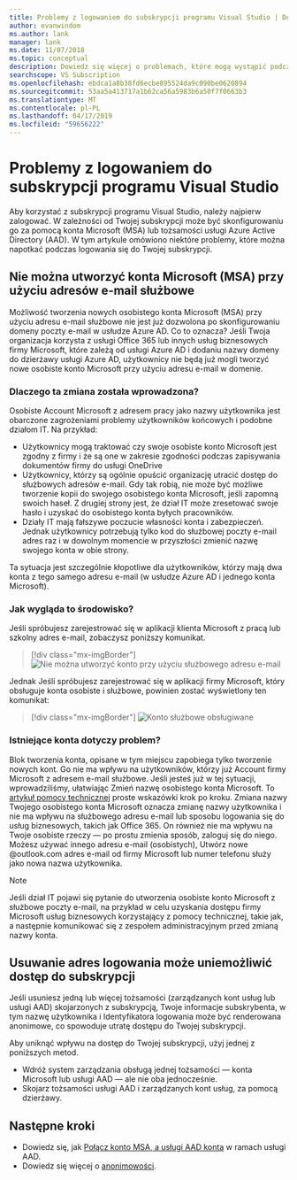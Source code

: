 ```yaml
---
title: Problemy z logowaniem do subskrypcji programu Visual Studio | Dokumentacja firmy Microsoft
author: evanwindom
ms.author: lank
manager: lank
ms.date: 11/07/2018
ms.topic: conceptual
description: Dowiedz się więcej o problemach, które mogą wystąpić podczas logowania się do subskrypcji programu Visual Studio
searchscope: VS Subscription
ms.openlocfilehash: ebdca1a8b38fd6ecbe895524da9c090be0620894
ms.sourcegitcommit: 53aa5a413717a1b62ca56a5983b6a50f7f0663b3
ms.translationtype: MT
ms.contentlocale: pl-PL
ms.lasthandoff: 04/17/2019
ms.locfileid: "59656222"
---
```

# <a name="issues-signing-in-to-visual-studio-subscriptions"></a>Problemy z logowaniem do subskrypcji programu Visual Studio
Aby korzystać z subskrypcji programu Visual Studio, należy najpierw zalogować.  W zależności od Twojej subskrypcji może być skonfigurowaniu go za pomocą konta Microsoft (MSA) lub tożsamości usługi Azure Active Directory (AAD).  W tym artykule omówiono niektóre problemy, które można napotkać podczas logowania się do Twojej subskrypcji.

## <a name="microsoft-accounts-msa-cannot-be-created-using-workschool-email-addresses"></a>Nie można utworzyć konta Microsoft (MSA) przy użyciu adresów e-mail służbowe

Możliwość tworzenia nowych osobistego konta Microsoft (MSA) przy użyciu adresu e-mail służbowe nie jest już dozwolona po skonfigurowaniu domeny poczty e-mail w usłudze Azure AD. Co to oznacza? Jeśli Twoja organizacja korzysta z usługi Office 365 lub innych usług biznesowych firmy Microsoft, które zależą od usługi Azure AD i dodaniu nazwy domeny do dzierżawy usługi Azure AD, użytkownicy nie będą już mogli tworzyć nowe osobiste konto Microsoft przy użyciu adresu e-mail w domenie.

### <a name="why-was-this-change-made"></a>Dlaczego ta zmiana została wprowadzona?

Osobiste Account Microsoft z adresem pracy jako nazwy użytkownika jest obarczone zagrożeniami problemy użytkowników końcowych i podobne działom IT. Na przykład:
- Użytkownicy mogą traktować czy swoje osobiste konto Microsoft jest zgodny z firmy i że są one w zakresie zgodności podczas zapisywania dokumentów firmy do usługi OneDrive
- Użytkownicy, którzy są ogólnie opuścić organizację utracić dostęp do służbowych adresów e-mail. Gdy tak robią, nie może być możliwe tworzenie kopii do swojego osobistego konta Microsoft, jeśli zapomną swoich haseł. Z drugiej strony jest, że dział IT może zresetować swoje hasło i uzyskać do osobistego konta byłych pracowników.
- Działy IT mają fałszywe poczucie własności konta i zabezpieczeń. Jednak użytkownicy potrzebują tylko kod do służbowej poczty e-mail adres raz i w dowolnym momencie w przyszłości zmienić nazwę swojego konta w obie strony.

Ta sytuacja jest szczególnie kłopotliwe dla użytkowników, którzy mają dwa konta z tego samego adresu e-mail (w usłudze Azure AD i jednego konta Microsoft).

### <a name="what-does-this-experience-look-like"></a>Jak wygląda to środowisko?

Jeśli spróbujesz zarejestrować się w aplikacji klienta Microsoft z pracą lub szkolny adres e-mail, zobaczysz poniższy komunikat.

   > [!div class="mx-imgBorder"]
   > ![Nie można utworzyć konto przy użyciu służbowego adresu e-mail](_img/sign-in-issues/cannot-use-work-email.png)

Jednak Jeśli spróbujesz zarejestrować się w aplikacji firmy Microsoft, który obsługuje konta osobiste i służbowe, powinien zostać wyświetlony ten komunikat:

   > [!div class="mx-imgBorder"]
   > ![Konto służbowe obsługiwane](_img/sign-in-issues/existing-account.png)

### <a name="are-existing-accounts-affected"></a>Istniejące konta dotyczy problem?
Blok tworzenia konta, opisane w tym miejscu zapobiega tylko tworzenie nowych kont. Go nie ma wpływu na użytkowników, którzy już Account firmy Microsoft z adresem e-mail służbowe. Jeśli jesteś już w tej sytuacji, wprowadziliśmy, ułatwiając Zmień nazwę osobistego konta Microsoft. To [artykuł pomocy technicznej](http://windows.microsoft.com/en-US/Windows/rename-personal-microsoft-account) proste wskazówki krok po kroku. Zmiana nazwy Twojego osobistego konta Microsoft oznacza zmianę nazwy użytkownika i nie ma wpływu na służbowego adresu e-mail lub sposobu logowania się do usług biznesowych, takich jak Office 365. On również nie ma wpływu na Twoje osobiste rzeczy — po prostu zmienia sposób, zaloguj się do niego. Możesz używać innego adresu e-mail (osobistych), Utwórz nowe @outlook.com adres e-mail od firmy Microsoft lub numer telefonu służy jako nowa nazwa użytkownika.

> [!NOTE]
> Jeśli dział IT pojawi się pytanie do utworzenia osobiste konto Microsoft z służbowe poczty e-mail, na przykład w celu uzyskania dostępu firmy Microsoft usług biznesowych korzystający z pomocy technicznej, takie jak, a następnie komunikować się z zespołem administracyjnym przed zmianą nazwy konta.

## <a name="deleting-a-sign-in-address-may-prevent-access-to-a-subscription"></a>Usuwanie adres logowania może uniemożliwić dostęp do subskrypcji

Jeśli usuniesz jedną lub więcej tożsamości (zarządzanych kont usług lub usługi AAD) skojarzonych z subskrypcją, Twoje informacje subskrybenta, w tym nazwę użytkownika i Identyfikatora logowania może być renderowana anonimowe, co spowoduje utratę dostępu do Twojej subskrypcji.

Aby uniknąć wpływu na dostęp do Twojej subskrypcji, użyj jednej z poniższych metod.
- Wdróż system zarządzania obsługą jednej tożsamości — konta Microsoft lub usługi AAD — ale nie oba jednocześnie.
- Skojarz tożsamości usługi AAD i zarządzanych kont usług, za pomocą dzierżawy.

## <a name="next-steps"></a>Następne kroki
- Dowiedz się, jak [Połącz konto MSA, a usługi AAD konta](/azure/active-directory/b2b/add-users-administrator) w ramach usługi AAD.
- Dowiedz się więcej o [anonimowości](anonymization.md).
